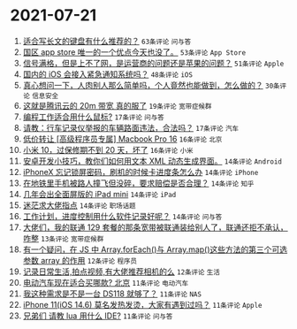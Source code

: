# 2021-07-21

1. [适合写长文的键盘有什么推荐的？](https://www.v2ex.com/t/790741) `63条评论` `问与答`
1. [国区 app store 唯一的一个优点今天也没了。](https://www.v2ex.com/t/790738) `53条评论` `App Store`
1. [信号满格，但是上不了网，是运营商的问题还是苹果的问题？](https://www.v2ex.com/t/790750) `51条评论` `Apple`
1. [国内的 iOS 会接入紧急通知系统吗？](https://www.v2ex.com/t/790747) `48条评论` `iOS`
1. [真心想问一下，人肉别人那么简单吗，个人竟然也能做到，怎么做的？](https://www.v2ex.com/t/790831) `30条评论` `信息安全`
1. [这就是腾讯云的 20m 带宽 真的服了](https://www.v2ex.com/t/790797) `19条评论` `宽带症候群`
1. [编程工作适合用什么鼠标?](https://www.v2ex.com/t/790806) `17条评论` `问与答`
1. [请教：行车记录仪举报的车辆路面违法，合法吗？](https://www.v2ex.com/t/790746) `17条评论` `汽车`
1. [低价转让 [高级程序员专属] Macbook Pro 16](https://www.v2ex.com/t/790817) `16条评论` `北京`
1. [小米 10，过保修期不到 20 天，坏了](https://www.v2ex.com/t/790761) `16条评论` `小米`
1. [安卓开发小技巧，教你们如何用文本 XML 动态生成界面。](https://www.v2ex.com/t/790800) `14条评论` `Android`
1. [iPhoneX 忘记锁屏密码，刷机的时候卡进度条怎么办](https://www.v2ex.com/t/790779) `14条评论` `iPhone`
1. [在地铁里手机被路人撞飞但没碎，要求赔偿是否合理？](https://www.v2ex.com/t/790777) `14条评论` `知乎`
1. [几年会出全面屏版的 iPad mini](https://www.v2ex.com/t/790760) `14条评论` `iPad`
1. [迷茫求大佬指点](https://www.v2ex.com/t/790754) `14条评论` `职场话题`
1. [工作计划，进度控制用什么软件记录好呢？](https://www.v2ex.com/t/790744) `14条评论` `问与答`
1. [大佬们，我的联通 129 套餐的那条宽带被联通装给别人了，联通还拒不承认，咋整](https://www.v2ex.com/t/790759) `13条评论` `宽带症候群`
1. [有一个疑问，在 JS 中 Array.forEach()与 Array.map()这些方法的第三个可选参数 array 的作用](https://www.v2ex.com/t/790771) `12条评论` `程序员`
1. [记录日常生活,拍点视频,有大佬推荐相机的么](https://www.v2ex.com/t/790756) `12条评论` `生活`
1. [电动汽车现在适合买哪款? 北京](https://www.v2ex.com/t/790802) `11条评论` `电动汽车`
1. [我这种需求是不是一台 DS118 就够了？](https://www.v2ex.com/t/790788) `11条评论` `NAS`
1. [iPhone 11(iOS 14.6) 莫名发热发烫，大家有遇到过吗？](https://www.v2ex.com/t/790775) `11条评论` `Apple`
1. [兄弟们 请教 lua 用什么 IDE?](https://www.v2ex.com/t/790739) `11条评论` `问与答`
